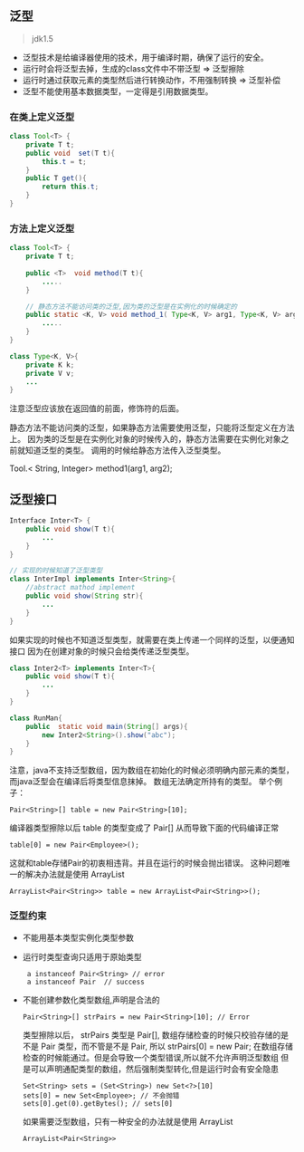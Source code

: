 ##  泛型

 > jdk1.5
* 泛型技术是给编译器使用的技术，用于编译时期，确保了运行的安全。
* 运行时会将泛型去掉，生成的class文件中不带泛型 => 泛型擦除
* 运行时通过获取元素的类型然后进行转换动作，不用强制转换 => 泛型补偿
* 泛型不能使用基本数据类型，一定得是引用数据类型。

### 在类上定义泛型
```java
class Tool<T> {
	private T t;
	public void  set(T t){
		this.t = t;
	}
	public T get(){
		return this.t;
	}
}
```

###  方法上定义泛型
```java
class Tool<T> {
	private T t;
	
	public <T>  void method(T t){
		.....
	}

	// 静态方法不能访问类的泛型,因为类的泛型是在实例化的时候确定的
	public static <K, V> void method_1( Type<K, V> arg1, Type<K, V> arg2){
		.....
	}
}

class Type<K, V>{
	private K k;
	private V v;
	...
}
```

注意泛型应该放在返回值的前面，修饰符的后面。

静态方法不能访问类的泛型，如果静态方法需要使用泛型，只能将泛型定义在方法上。
因为类的泛型是在实例化对象的时候传入的，静态方法需要在实例化对象之前就知道泛型的类型。
调用的时候给静态方法传入泛型类型。

Tool.< String, Integer> method1(arg1, arg2);

## 泛型接口
```java
Interface Inter<T> {
	public void show(T t){
		...
	}
}

// 实现的时候知道了泛型类型
class InterImpl implements Inter<String>{
	//abstract mathod implement
	public void show(String str){
		...
	}
}

```

如果实现的时候也不知道泛型类型，就需要在类上传递一个同样的泛型，以便通知接口
因为在创建对象的时候只会给类传递泛型类型。
```java
class Inter2<T> implements Inter<T>{
	public void show(T t){
		...
	}
}

class RunMan{
	public  static void main(String[] args){
		new Inter2<String>().show("abc");
	}
}
```


注意，java不支持泛型数组，因为数组在初始化的时候必须明确内部元素的类型，而java泛型会在编译后将类型信息抹掉。
数组无法确定所持有的类型。
举个例子：
```
Pair<String>[] table = new Pair<String>[10];
```
编译器类型擦除以后 table 的类型变成了 Pair[]
从而导致下面的代码编译正常
``` 
table[0] = new Pair<Employee>();
```
这就和table存储Pair<String>的初衷相违背。并且在运行的时候会抛出错误。
这种问题唯一的解决办法就是使用 ArrayList
```
ArrayList<Pair<String>> table = new ArrayList<Pair<String>>();
```

### 泛型约束
* 不能用基本类型实例化类型参数
* 运行时类型查询只适用于原始类型
	```
	 a instanceof Pair<String> // error
	 a instanceof Pair  // success
	```
* 不能创建参数化类型数组,声明是合法的
	```
	Pair<String>[] strPairs = new Pair<String>[10]; // Error
	```
	类型擦除以后， strPairs 类型是 Pair[], 数组存储检查的时候只校验存储的是不是 Pair 类型，而不管是不是 Pair<String>,
	所以 strPairs[0] = new Pair<Employee>; 在数组存储检查的时候能通过。但是会导致一个类型错误,所以就不允许声明泛型数组
	但是可以声明通配类型的数组，然后强制类型转化,但是运行时会有安全隐患
	```
	Set<String> sets = (Set<String>) new Set<?>[10]
	sets[0] = new Set<Employee>; // 不会抛错
	sets[0].get(0).getBytes(); // sets[0]
	```

	如果需要泛型数组，只有一种安全的办法就是使用 ArrayList
	```
	ArrayList<Pair<String>>
	```

